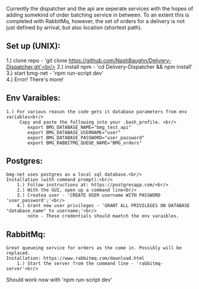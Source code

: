Currently the dispatcher and the api are seperate services with the hopes 
of adding somekind of order batching service in between. To an extent this 
is completed with RabbitMq, however, the set of orders for a delivery is
not just defined by arrival, but also location (shortest path). 

## Set up (UNIX):<br/>
1.) clone repo  - 'git clone https://github.com/NashBaughn/Delivery-Dispatcher.git'<br/>
2.) install npm - 'cd Delivery-Dispatcher && npm install'<br/>
3.) start bmg-net - 'npm run-script dev'<br/>
4.) Error! There's more!<br/>

## Env Varaibles:<br/>
	1.) For various reason the code gets it database parameters from env variables<br/>
		 Copy and paste the following into your .bash_profile. <br/>	
			export BMG_DATABASE_NAME="bmg_test_api"
			export BMG_DATABASE_USERNAME="user"
			export BMG_DATABASE_PASSWORD="user_password"
			export BMG_RABBITMQ_QUEUE_NAME="BMG_orders"
		
## Postgres:<br/>
	bmg-net uses postgres as a local sql database.<br/>
	Installation (with command prompt):<br/>
		1.) Follow instructions at: https://postgresapp.com/<br/>
		2.) With the GUI, open up a command line<br/>
		3.) Createa user - 'CREATE USER username WITH PASSWORD 'user_password';'<br/>
		4.) Grant new user privileges - 'GRANT ALL PRIVILEGES ON DATABASE "database_name" to username;'<br/>
			note - These credentials should maetch the env varaibles. 

## RabbitMq:<br/>
	Great queueing service for orders as the come in. Possibly will be replaced.
	Installation: https://www.rabbitmq.com/download.html
		1.) Start the server from the command line - 'rabbitmq-server'<br/>


Should work now with 'npm run-script dev'<br/>


